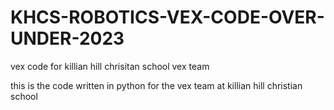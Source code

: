 # KHCS-ROBOTICS-VEX-CODE-OVER-UNDER-2023
vex code for killian hill chrisitan school vex team 

this is the code written in python for the vex team at killian hill christian school
